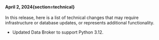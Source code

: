 #### April 2, 2024{section=technical}

In this release, here is a list of technical changes that may require infrastructure or database updates, or represents additional functionality.

* Updated Data Broker to support Python 3.12.
